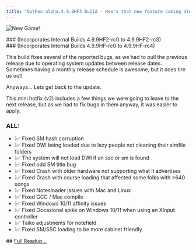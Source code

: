 ```yaml
---
title: "OutFox-alpha.4.9.9HF3 Build - How's that new feature coming along?"
---
```

![New Game!](https://user-images.githubusercontent.com/11047768/128260941-a55ffd0a-6869-4d31-ada4-fecf8ea89de0.png)


### (Incorporates Internal Builds 4.9.9HF2-rc0 to 4.9.9HF2-rc3)
### (Incorporates Internal Builds 4.9.9HF-rc0 to 4.9.9HF-rc4)

This build fixes several of the reported bugs, as we had to pull the previous release due to operating system updates between release dates. Sometimes having a monthly release schedule is awesome, but it does tire us out!

Anyways... Lets get back to the update.

This mini hotfix (v2) includes a few things we were going to leave to the next release, but as we had to fix bugs in them anyway, it was easier to apply.

### **ALL:**

* ❕✅ Fixed SM hash corruption
* ❕✅ Fixed DWI being loaded due to lazy people not cleaning their simfile folders
* ❕✅ The system will not load DWI if an ssc or sm is found
* ❕✅ Fixed odd SM title bug
* ❕✅ Fixed Crash with older hardware not supporting what it advertises
* ❕✅ Fixed Crash with course loading that affected some folks with >640 songs
* ❕✅ Fixed Notesloader issues with Mac and Linux
* ❕✅ Fixed GCC / Mac compile
* ❕✅ Fixed Windows 10/11 affinity issues
* ❕✅ Fixed Occasional spike on Windows 10/11 when using an XInput controller
* ❕✅ Taiko adjustments for notefield
* ❕✅ Fixed SM/SSC loading to be more cabinet friendly.

## [Full Readup...](BuildChangeLogs.html?Version=OUTFOX4.9.9HF)